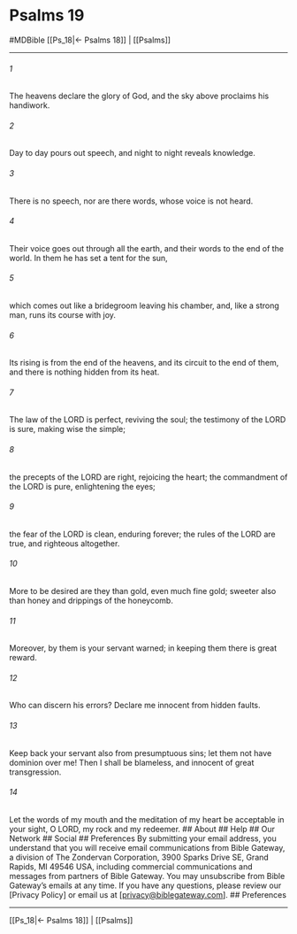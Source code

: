# Psalms 19
#MDBible
[[Ps_18|← Psalms 18]] | [[Psalms]]

***


###### 1 
The heavens declare the glory of God, and the sky above proclaims his handiwork. 

###### 2 
Day to day pours out speech, and night to night reveals knowledge. 

###### 3 
There is no speech, nor are there words, whose voice is not heard. 

###### 4 
Their voice goes out through all the earth, and their words to the end of the world. In them he has set a tent for the sun, 

###### 5 
which comes out like a bridegroom leaving his chamber, and, like a strong man, runs its course with joy. 

###### 6 
Its rising is from the end of the heavens, and its circuit to the end of them, and there is nothing hidden from its heat. 

###### 7 
The law of the LORD is perfect, reviving the soul; the testimony of the LORD is sure, making wise the simple; 

###### 8 
the precepts of the LORD are right, rejoicing the heart; the commandment of the LORD is pure, enlightening the eyes; 

###### 9 
the fear of the LORD is clean, enduring forever; the rules of the LORD are true, and righteous altogether. 

###### 10 
More to be desired are they than gold, even much fine gold; sweeter also than honey and drippings of the honeycomb. 

###### 11 
Moreover, by them is your servant warned; in keeping them there is great reward. 

###### 12 
Who can discern his errors? Declare me innocent from hidden faults. 

###### 13 
Keep back your servant also from presumptuous sins; let them not have dominion over me! Then I shall be blameless, and innocent of great transgression. 

###### 14 
Let the words of my mouth and the meditation of my heart be acceptable in your sight, O LORD, my rock and my redeemer. ## About ## Help ## Our Network ## Social ## Preferences By submitting your email address, you understand that you will receive email communications from Bible Gateway, a division of The Zondervan Corporation, 3900 Sparks Drive SE, Grand Rapids, MI 49546 USA, including commercial communications and messages from partners of Bible Gateway. You may unsubscribe from Bible Gateway&rsquo;s emails at any time. If you have any questions, please review our [Privacy Policy] or email us at [privacy@biblegateway.com]. ## Preferences

***

[[Ps_18|← Psalms 18]] | [[Psalms]]
